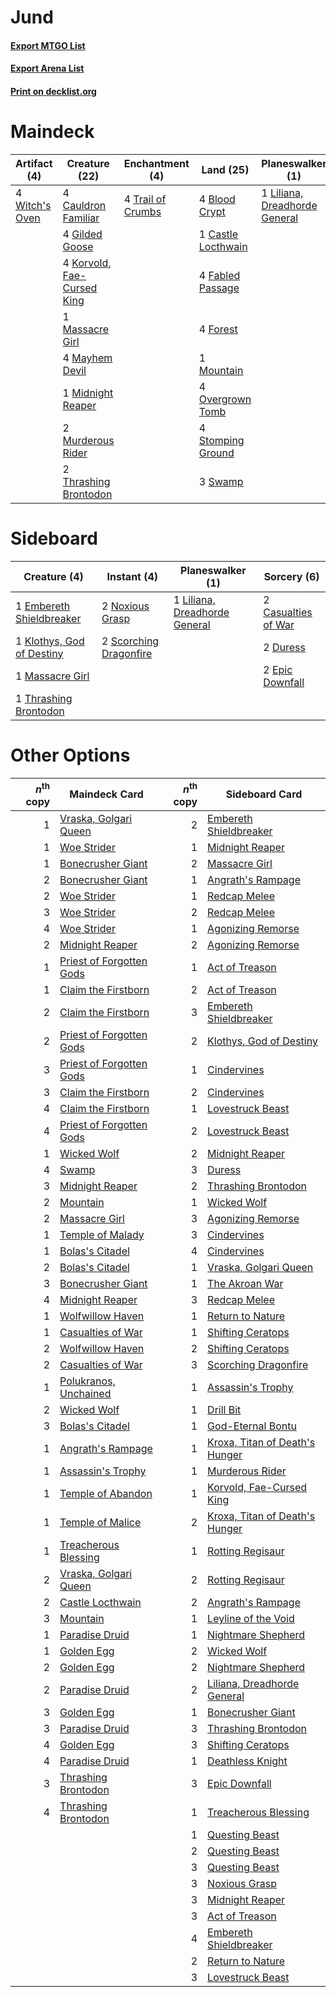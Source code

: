 # Jund

#### [Export MTGO List](../collection/Jund/Jund.txt)
#### [Export Arena List](../collection/Jund/Jund_arena.txt)
#### [Print on decklist.org](http://decklist.org/?deckmain=4%09Agonizing%20Remorse%0A4%09Blood%20Crypt%0A1%09Castle%20Locthwain%0A4%09Cauldron%20Familiar%0A4%09Fabled%20Passage%0A4%09Forest%0A4%09Gilded%20Goose%0A4%09Korvold,%20Fae-Cursed%20King%0A1%09Liliana,%20Dreadhorde%20General%0A1%09Massacre%20Girl%0A4%09Mayhem%20Devil%0A1%09Midnight%20Reaper%0A1%09Mountain%0A2%09Murderous%20Rider%0A4%09Overgrown%20Tomb%0A4%09Stomping%20Ground%0A3%09Swamp%0A2%09Thrashing%20Brontodon%0A4%09Trail%20of%20Crumbs%0A4%09Witch's%20Oven&deckside=2%09Casualties%20of%20War%0A2%09Duress%0A1%09Embereth%20Shieldbreaker%0A2%09Epic%20Downfall%0A1%09Klothys,%20God%20of%20Destiny%0A1%09Liliana,%20Dreadhorde%20General%0A1%09Massacre%20Girl%0A2%09Noxious%20Grasp%0A2%09Scorching%20Dragonfire%0A1%09Thrashing%20Brontodon)
# Maindeck

|                                      Artifact (4)                                       |                                            Creature (22)                                            |                                      Enchantment (4)                                       |                                          Land (25)                                          |                                            Planeswalker (1)                                            |                                         Sorcery (4)                                          |
|-----------------------------------------------------------------------------------------|-----------------------------------------------------------------------------------------------------|--------------------------------------------------------------------------------------------|---------------------------------------------------------------------------------------------|--------------------------------------------------------------------------------------------------------|----------------------------------------------------------------------------------------------|
|4 [Witch's Oven](http://gatherer.wizards.com/Pages/Card/Details.aspx?multiverseid=473199)|4 [Cauldron Familiar](http://gatherer.wizards.com/Pages/Card/Details.aspx?multiverseid=473043)       |4 [Trail of Crumbs](http://gatherer.wizards.com/Pages/Card/Details.aspx?multiverseid=473141)|4 [Blood Crypt](http://gatherer.wizards.com/Pages/Card/Details.aspx?multiverseid=97102)      |1 [Liliana, Dreadhorde General](http://gatherer.wizards.com/Pages/Card/Details.aspx?multiverseid=461024)|4 [Agonizing Remorse](http://gatherer.wizards.com/Pages/Card/Details.aspx?multiverseid=476334)|
|                                                                                         |4 [Gilded Goose](http://gatherer.wizards.com/Pages/Card/Details.aspx?multiverseid=473122)            |                                                                                            |1 [Castle Locthwain](http://gatherer.wizards.com/Pages/Card/Details.aspx?multiverseid=473203)|                                                                                                        |                                                                                              |
|                                                                                         |4 [Korvold, Fae-Cursed King](http://gatherer.wizards.com/Pages/Card/Details.aspx?multiverseid=476047)|                                                                                            |4 [Fabled Passage](http://gatherer.wizards.com/Pages/Card/Details.aspx?multiverseid=473206)  |                                                                                                        |                                                                                              |
|                                                                                         |1 [Massacre Girl](http://gatherer.wizards.com/Pages/Card/Details.aspx?multiverseid=461026)           |                                                                                            |4 [Forest](http://gatherer.wizards.com/Pages/Card/Details.aspx?multiverseid=439860)          |                                                                                                        |                                                                                              |
|                                                                                         |4 [Mayhem Devil](http://gatherer.wizards.com/Pages/Card/Details.aspx?multiverseid=461131)            |                                                                                            |1 [Mountain](http://gatherer.wizards.com/Pages/Card/Details.aspx?multiverseid=439859)        |                                                                                                        |                                                                                              |
|                                                                                         |1 [Midnight Reaper](http://gatherer.wizards.com/Pages/Card/Details.aspx?multiverseid=452827)         |                                                                                            |4 [Overgrown Tomb](http://gatherer.wizards.com/Pages/Card/Details.aspx?multiverseid=405103)  |                                                                                                        |                                                                                              |
|                                                                                         |2 [Murderous Rider](http://gatherer.wizards.com/Pages/Card/Details.aspx?multiverseid=473059)         |                                                                                            |4 [Stomping Ground](http://gatherer.wizards.com/Pages/Card/Details.aspx?multiverseid=405110) |                                                                                                        |                                                                                              |
|                                                                                         |2 [Thrashing Brontodon](http://gatherer.wizards.com/Pages/Card/Details.aspx?multiverseid=456570)     |                                                                                            |3 [Swamp](http://gatherer.wizards.com/Pages/Card/Details.aspx?multiverseid=439858)           |                                                                                                        |                                                                                              |


# Sideboard

|                                            Creature (4)                                            |                                           Instant (4)                                           |                                            Planeswalker (1)                                            |                                         Sorcery (6)                                          |
|----------------------------------------------------------------------------------------------------|-------------------------------------------------------------------------------------------------|--------------------------------------------------------------------------------------------------------|----------------------------------------------------------------------------------------------|
|1 [Embereth Shieldbreaker](http://gatherer.wizards.com/Pages/Card/Details.aspx?multiverseid=473084) |2 [Noxious Grasp](http://gatherer.wizards.com/Pages/Card/Details.aspx?multiverseid=466864)       |1 [Liliana, Dreadhorde General](http://gatherer.wizards.com/Pages/Card/Details.aspx?multiverseid=461024)|2 [Casualties of War](http://gatherer.wizards.com/Pages/Card/Details.aspx?multiverseid=461114)|
|1 [Klothys, God of Destiny](http://gatherer.wizards.com/Pages/Card/Details.aspx?multiverseid=476471)|2 [Scorching Dragonfire](http://gatherer.wizards.com/Pages/Card/Details.aspx?multiverseid=473101)|                                                                                                        |2 [Duress](http://gatherer.wizards.com/Pages/Card/Details.aspx?multiverseid=14557)            |
|1 [Massacre Girl](http://gatherer.wizards.com/Pages/Card/Details.aspx?multiverseid=461026)          |                                                                                                 |                                                                                                        |2 [Epic Downfall](http://gatherer.wizards.com/Pages/Card/Details.aspx?multiverseid=473047)    |
|1 [Thrashing Brontodon](http://gatherer.wizards.com/Pages/Card/Details.aspx?multiverseid=456570)    |                                                                                                 |                                                                                                        |                                                                                              |


# Other Options

|*n*<sup>th</sup> copy|                                           Maindeck Card                                           |*n*<sup>th</sup> copy|                                             Sideboard Card                                              |
|--------------------:|---------------------------------------------------------------------------------------------------|--------------------:|---------------------------------------------------------------------------------------------------------|
|                    1|[Vraska, Golgari Queen](http://gatherer.wizards.com/Pages/Card/Details.aspx?multiverseid=452963)   |                    2|[Embereth Shieldbreaker](http://gatherer.wizards.com/Pages/Card/Details.aspx?multiverseid=473084)        |
|                    1|[Woe Strider](http://gatherer.wizards.com/Pages/Card/Details.aspx?multiverseid=476374)             |                    1|[Midnight Reaper](http://gatherer.wizards.com/Pages/Card/Details.aspx?multiverseid=452827)               |
|                    1|[Bonecrusher Giant](http://gatherer.wizards.com/Pages/Card/Details.aspx?multiverseid=473077)       |                    2|[Massacre Girl](http://gatherer.wizards.com/Pages/Card/Details.aspx?multiverseid=461026)                 |
|                    2|[Bonecrusher Giant](http://gatherer.wizards.com/Pages/Card/Details.aspx?multiverseid=473077)       |                    1|[Angrath's Rampage](http://gatherer.wizards.com/Pages/Card/Details.aspx?multiverseid=461112)             |
|                    2|[Woe Strider](http://gatherer.wizards.com/Pages/Card/Details.aspx?multiverseid=476374)             |                    1|[Redcap Melee](http://gatherer.wizards.com/Pages/Card/Details.aspx?multiverseid=473097)                  |
|                    3|[Woe Strider](http://gatherer.wizards.com/Pages/Card/Details.aspx?multiverseid=476374)             |                    2|[Redcap Melee](http://gatherer.wizards.com/Pages/Card/Details.aspx?multiverseid=473097)                  |
|                    4|[Woe Strider](http://gatherer.wizards.com/Pages/Card/Details.aspx?multiverseid=476374)             |                    1|[Agonizing Remorse](http://gatherer.wizards.com/Pages/Card/Details.aspx?multiverseid=476334)             |
|                    2|[Midnight Reaper](http://gatherer.wizards.com/Pages/Card/Details.aspx?multiverseid=452827)         |                    2|[Agonizing Remorse](http://gatherer.wizards.com/Pages/Card/Details.aspx?multiverseid=476334)             |
|                    1|[Priest of Forgotten Gods](http://gatherer.wizards.com/Pages/Card/Details.aspx?multiverseid=457227)|                    1|[Act of Treason](http://gatherer.wizards.com/Pages/Card/Details.aspx?multiverseid=442107)                |
|                    1|[Claim the Firstborn](http://gatherer.wizards.com/Pages/Card/Details.aspx?multiverseid=473080)     |                    2|[Act of Treason](http://gatherer.wizards.com/Pages/Card/Details.aspx?multiverseid=442107)                |
|                    2|[Claim the Firstborn](http://gatherer.wizards.com/Pages/Card/Details.aspx?multiverseid=473080)     |                    3|[Embereth Shieldbreaker](http://gatherer.wizards.com/Pages/Card/Details.aspx?multiverseid=473084)        |
|                    2|[Priest of Forgotten Gods](http://gatherer.wizards.com/Pages/Card/Details.aspx?multiverseid=457227)|                    2|[Klothys, God of Destiny](http://gatherer.wizards.com/Pages/Card/Details.aspx?multiverseid=476471)       |
|                    3|[Priest of Forgotten Gods](http://gatherer.wizards.com/Pages/Card/Details.aspx?multiverseid=457227)|                    1|[Cindervines](http://gatherer.wizards.com/Pages/Card/Details.aspx?multiverseid=457305)                   |
|                    3|[Claim the Firstborn](http://gatherer.wizards.com/Pages/Card/Details.aspx?multiverseid=473080)     |                    2|[Cindervines](http://gatherer.wizards.com/Pages/Card/Details.aspx?multiverseid=457305)                   |
|                    4|[Claim the Firstborn](http://gatherer.wizards.com/Pages/Card/Details.aspx?multiverseid=473080)     |                    1|[Lovestruck Beast](http://gatherer.wizards.com/Pages/Card/Details.aspx?multiverseid=473127)              |
|                    4|[Priest of Forgotten Gods](http://gatherer.wizards.com/Pages/Card/Details.aspx?multiverseid=457227)|                    2|[Lovestruck Beast](http://gatherer.wizards.com/Pages/Card/Details.aspx?multiverseid=473127)              |
|                    1|[Wicked Wolf](http://gatherer.wizards.com/Pages/Card/Details.aspx?multiverseid=473143)             |                    2|[Midnight Reaper](http://gatherer.wizards.com/Pages/Card/Details.aspx?multiverseid=452827)               |
|                    4|[Swamp](http://gatherer.wizards.com/Pages/Card/Details.aspx?multiverseid=439858)                   |                    3|[Duress](http://gatherer.wizards.com/Pages/Card/Details.aspx?multiverseid=14557)                         |
|                    3|[Midnight Reaper](http://gatherer.wizards.com/Pages/Card/Details.aspx?multiverseid=452827)         |                    2|[Thrashing Brontodon](http://gatherer.wizards.com/Pages/Card/Details.aspx?multiverseid=456570)           |
|                    2|[Mountain](http://gatherer.wizards.com/Pages/Card/Details.aspx?multiverseid=439859)                |                    1|[Wicked Wolf](http://gatherer.wizards.com/Pages/Card/Details.aspx?multiverseid=473143)                   |
|                    2|[Massacre Girl](http://gatherer.wizards.com/Pages/Card/Details.aspx?multiverseid=461026)           |                    3|[Agonizing Remorse](http://gatherer.wizards.com/Pages/Card/Details.aspx?multiverseid=476334)             |
|                    1|[Temple of Malady](http://gatherer.wizards.com/Pages/Card/Details.aspx?multiverseid=380515)        |                    3|[Cindervines](http://gatherer.wizards.com/Pages/Card/Details.aspx?multiverseid=457305)                   |
|                    1|[Bolas's Citadel](http://gatherer.wizards.com/Pages/Card/Details.aspx?multiverseid=461006)         |                    4|[Cindervines](http://gatherer.wizards.com/Pages/Card/Details.aspx?multiverseid=457305)                   |
|                    2|[Bolas's Citadel](http://gatherer.wizards.com/Pages/Card/Details.aspx?multiverseid=461006)         |                    1|[Vraska, Golgari Queen](http://gatherer.wizards.com/Pages/Card/Details.aspx?multiverseid=452963)         |
|                    3|[Bonecrusher Giant](http://gatherer.wizards.com/Pages/Card/Details.aspx?multiverseid=473077)       |                    1|[The Akroan War](http://gatherer.wizards.com/Pages/Card/Details.aspx?multiverseid=476375)                |
|                    4|[Midnight Reaper](http://gatherer.wizards.com/Pages/Card/Details.aspx?multiverseid=452827)         |                    3|[Redcap Melee](http://gatherer.wizards.com/Pages/Card/Details.aspx?multiverseid=473097)                  |
|                    1|[Wolfwillow Haven](http://gatherer.wizards.com/Pages/Card/Details.aspx?multiverseid=476456)        |                    1|[Return to Nature](http://gatherer.wizards.com/Pages/Card/Details.aspx?multiverseid=461102)              |
|                    1|[Casualties of War](http://gatherer.wizards.com/Pages/Card/Details.aspx?multiverseid=461114)       |                    1|[Shifting Ceratops](http://gatherer.wizards.com/Pages/Card/Details.aspx?multiverseid=466948)             |
|                    2|[Wolfwillow Haven](http://gatherer.wizards.com/Pages/Card/Details.aspx?multiverseid=476456)        |                    2|[Shifting Ceratops](http://gatherer.wizards.com/Pages/Card/Details.aspx?multiverseid=466948)             |
|                    2|[Casualties of War](http://gatherer.wizards.com/Pages/Card/Details.aspx?multiverseid=461114)       |                    3|[Scorching Dragonfire](http://gatherer.wizards.com/Pages/Card/Details.aspx?multiverseid=473101)          |
|                    1|[Polukranos, Unchained](http://gatherer.wizards.com/Pages/Card/Details.aspx?multiverseid=476475)   |                    1|[Assassin's Trophy](http://gatherer.wizards.com/Pages/Card/Details.aspx?multiverseid=452902)             |
|                    2|[Wicked Wolf](http://gatherer.wizards.com/Pages/Card/Details.aspx?multiverseid=473143)             |                    1|[Drill Bit](http://gatherer.wizards.com/Pages/Card/Details.aspx?multiverseid=457217)                     |
|                    3|[Bolas's Citadel](http://gatherer.wizards.com/Pages/Card/Details.aspx?multiverseid=461006)         |                    1|[God-Eternal Bontu](http://gatherer.wizards.com/Pages/Card/Details.aspx?multiverseid=461019)             |
|                    1|[Angrath's Rampage](http://gatherer.wizards.com/Pages/Card/Details.aspx?multiverseid=461112)       |                    1|[Kroxa, Titan of Death's Hunger](http://gatherer.wizards.com/Pages/Card/Details.aspx?multiverseid=476472)|
|                    1|[Assassin's Trophy](http://gatherer.wizards.com/Pages/Card/Details.aspx?multiverseid=452902)       |                    1|[Murderous Rider](http://gatherer.wizards.com/Pages/Card/Details.aspx?multiverseid=473059)               |
|                    1|[Temple of Abandon](http://gatherer.wizards.com/Pages/Card/Details.aspx?multiverseid=373711)       |                    1|[Korvold, Fae-Cursed King](http://gatherer.wizards.com/Pages/Card/Details.aspx?multiverseid=476047)      |
|                    1|[Temple of Malice](http://gatherer.wizards.com/Pages/Card/Details.aspx?multiverseid=378536)        |                    2|[Kroxa, Titan of Death's Hunger](http://gatherer.wizards.com/Pages/Card/Details.aspx?multiverseid=476472)|
|                    1|[Treacherous Blessing](http://gatherer.wizards.com/Pages/Card/Details.aspx?multiverseid=476368)    |                    1|[Rotting Regisaur](http://gatherer.wizards.com/Pages/Card/Details.aspx?multiverseid=466865)              |
|                    2|[Vraska, Golgari Queen](http://gatherer.wizards.com/Pages/Card/Details.aspx?multiverseid=452963)   |                    2|[Rotting Regisaur](http://gatherer.wizards.com/Pages/Card/Details.aspx?multiverseid=466865)              |
|                    2|[Castle Locthwain](http://gatherer.wizards.com/Pages/Card/Details.aspx?multiverseid=473203)        |                    2|[Angrath's Rampage](http://gatherer.wizards.com/Pages/Card/Details.aspx?multiverseid=461112)             |
|                    3|[Mountain](http://gatherer.wizards.com/Pages/Card/Details.aspx?multiverseid=439859)                |                    1|[Leyline of the Void](http://gatherer.wizards.com/Pages/Card/Details.aspx?multiverseid=107682)           |
|                    1|[Paradise Druid](http://gatherer.wizards.com/Pages/Card/Details.aspx?multiverseid=461098)          |                    1|[Nightmare Shepherd](http://gatherer.wizards.com/Pages/Card/Details.aspx?multiverseid=476359)            |
|                    1|[Golden Egg](http://gatherer.wizards.com/Pages/Card/Details.aspx?multiverseid=473182)              |                    2|[Wicked Wolf](http://gatherer.wizards.com/Pages/Card/Details.aspx?multiverseid=473143)                   |
|                    2|[Golden Egg](http://gatherer.wizards.com/Pages/Card/Details.aspx?multiverseid=473182)              |                    2|[Nightmare Shepherd](http://gatherer.wizards.com/Pages/Card/Details.aspx?multiverseid=476359)            |
|                    2|[Paradise Druid](http://gatherer.wizards.com/Pages/Card/Details.aspx?multiverseid=461098)          |                    2|[Liliana, Dreadhorde General](http://gatherer.wizards.com/Pages/Card/Details.aspx?multiverseid=461024)   |
|                    3|[Golden Egg](http://gatherer.wizards.com/Pages/Card/Details.aspx?multiverseid=473182)              |                    1|[Bonecrusher Giant](http://gatherer.wizards.com/Pages/Card/Details.aspx?multiverseid=473077)             |
|                    3|[Paradise Druid](http://gatherer.wizards.com/Pages/Card/Details.aspx?multiverseid=461098)          |                    3|[Thrashing Brontodon](http://gatherer.wizards.com/Pages/Card/Details.aspx?multiverseid=456570)           |
|                    4|[Golden Egg](http://gatherer.wizards.com/Pages/Card/Details.aspx?multiverseid=473182)              |                    3|[Shifting Ceratops](http://gatherer.wizards.com/Pages/Card/Details.aspx?multiverseid=466948)             |
|                    4|[Paradise Druid](http://gatherer.wizards.com/Pages/Card/Details.aspx?multiverseid=461098)          |                    1|[Deathless Knight](http://gatherer.wizards.com/Pages/Card/Details.aspx?multiverseid=473170)              |
|                    3|[Thrashing Brontodon](http://gatherer.wizards.com/Pages/Card/Details.aspx?multiverseid=456570)     |                    3|[Epic Downfall](http://gatherer.wizards.com/Pages/Card/Details.aspx?multiverseid=473047)                 |
|                    4|[Thrashing Brontodon](http://gatherer.wizards.com/Pages/Card/Details.aspx?multiverseid=456570)     |                    1|[Treacherous Blessing](http://gatherer.wizards.com/Pages/Card/Details.aspx?multiverseid=476368)          |
|                     |                                                                                                   |                    1|[Questing Beast](http://gatherer.wizards.com/Pages/Card/Details.aspx?multiverseid=473133)                |
|                     |                                                                                                   |                    2|[Questing Beast](http://gatherer.wizards.com/Pages/Card/Details.aspx?multiverseid=473133)                |
|                     |                                                                                                   |                    3|[Questing Beast](http://gatherer.wizards.com/Pages/Card/Details.aspx?multiverseid=473133)                |
|                     |                                                                                                   |                    3|[Noxious Grasp](http://gatherer.wizards.com/Pages/Card/Details.aspx?multiverseid=466864)                 |
|                     |                                                                                                   |                    3|[Midnight Reaper](http://gatherer.wizards.com/Pages/Card/Details.aspx?multiverseid=452827)               |
|                     |                                                                                                   |                    3|[Act of Treason](http://gatherer.wizards.com/Pages/Card/Details.aspx?multiverseid=442107)                |
|                     |                                                                                                   |                    4|[Embereth Shieldbreaker](http://gatherer.wizards.com/Pages/Card/Details.aspx?multiverseid=473084)        |
|                     |                                                                                                   |                    2|[Return to Nature](http://gatherer.wizards.com/Pages/Card/Details.aspx?multiverseid=461102)              |
|                     |                                                                                                   |                    3|[Lovestruck Beast](http://gatherer.wizards.com/Pages/Card/Details.aspx?multiverseid=473127)              |

